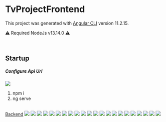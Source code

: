 # TvProjectFrontend

This project was generated with [Angular CLI](https://github.com/angular/angular-cli) version 11.2.15.
<p>
 ⚠️ Required NodeJs v13.14.0 ⚠️
</p>
<br>
<h2>Startup</h2>
<h5>Configure Api Url</h5>
<img src="screenshots/api-url.png"/>
<ol>
<li>npm i</li>
<li>ng serve</li>
</ol>
<br>
<a href="https://github.com/emir57/TvProjectBackend">Backend</a>

<img src="project_images/2.png"/>
<img src="project_images/3.png"/>
<img src="project_images/4.png"/>
<img src="project_images/1.png"/>
<img src="project_images/1_1.png"/>
<img src="project_images/1_2.png"/>
<img src="project_images/1_3.png"/>
<img src="project_images/5.png"/>

<img src="project_images/7.png"/>
<img src="project_images/8.png"/>
<img src="project_images/9.png"/>
<img src="project_images/10.png"/>
<img src="project_images/11.png"/>
<img src="project_images/12.png"/>
<img src="project_images/13.png"/>
<img src="project_images/14.png"/>
<img src="project_images/15.png"/>
<img src="project_images/16.png"/>
<img src="project_images/17.png"/>
<img src="project_images/18.png"/>
<img src="project_images/19.png"/>
<img src="project_images/20.png"/>

